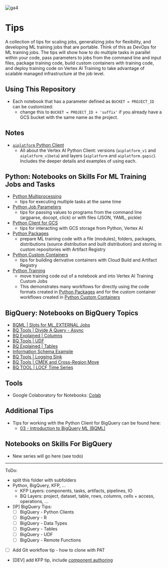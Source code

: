 ![ga4](https://www.google-analytics.com/collect?v=2&tid=G-6VDTYWLKX6&cid=1&en=page_view&sid=1&dl=statmike%2Fvertex-ai-mlops%2FTips&dt=readme.md)

# Tips
A collection of tips for scaling jobs, generalizing jobs for flexibility, and developing ML training jobs that are portable.  Think of this as DevOps for ML training jobs.  The tips will show how to do multiple tasks in parallel within your code, pass parameters to jobs from the command line and input files, package training code, build custom containers with training code, and deploy training code on Vertex AI Training to take advantage of scalable managed infrastructure at the job level.

## Using This Repository
- Each notebook that has a parameter defined as `BUCKET = PROJECT_ID` can be customized:
    - change this to `BUCKET = PROJECT_ID + 'suffix'` if you already have a GCS bucket with the same name as the project.  

## Notes
- [`aiplatform` Python Client](./aiplatform_notes.md)
    - All about the Vertex AI Python Client: versions (`aiplatform_v1` and `aiplatform_v1beta`) and layers (`aiplatform` and `aiplatform.gapic`).  Includes the deeper details and examples of using each.

## Python: Notebooks on Skills For ML Training Jobs and Tasks
- [Python Multiprocessing](./Python%20Multiprocessing.ipynb)
    - tips for executing multiple tasks at the same time
- [Python Job Parameters](./Python%20Job%20Parameters.ipynb)
    - tips for passing values to programs from the command line (argparse, docopt, click) or with files (JSON, YAML, pickle)
- [Python Client for GCS](./Python%20Client%20for%20GCS.ipynb)
    - tips for interacting with GCS storage from Python, Vertex AI
- [Python Packages](./Python%20Packages.ipynb)
    - prepare ML training code with a file (modules), folders, packages, distributions (source distribution and built distribution) and storing in custom repositories with Artifact Registry
- [Python Custom Containers](./Python%20Custom%20Containers.ipynb)
    - tips for building derivative containers with Cloud Build and Artifact Registry
- [Python Training](./Python%20Training.ipynb)
    - move training code out of a notebook and into Vertex AI Training Custom Jobs
    - This demonstrates many workflows for directly using the code formats created in [Python Packages](./Python%20Packages.ipynb) and for the custom container workflows created in [Python Custom Containers](./Python%20Custom%20Containers.ipynb)

## BigQuery: Notebooks on BigQuery Topics
- [BQML | Slots for ML_EXTERNAL Jobs](https://gist.github.com/statmike/c3175a9cc138588c55bfbcef2a9e81b1)
- [BQ Tools | Divide A Query - Async](https://gist.github.com/statmike/d93bfc3dc68ed119a0d2b74303c1ad7a)
- [BQ Explained | Columns](https://gist.github.com/statmike/c72ae34045adfe84b33143ee8e403d22)
- [BQ Tools | UDF](https://gist.github.com/statmike/e36c7abfcab834d74f860c850cac1837)
- [BQ Explained | Tables](https://gist.github.com/statmike/627567e509d57970cc1927c5ba03d0d0)
- [Information Schema Example](https://gist.github.com/statmike/8f1fc48700bd57026c68cd0f3fcc4b64)
- [BQ Tools | Logging Sink](https://gist.github.com/statmike/79d91989c4caa76957b523db30bb1a81)
- [BQ Tools | CMEK and Cross-Region Move](https://gist.github.com/statmike/6a8dedb32c50829a5d2a4763dfab7754)
- [BQ TOOL | LOCF Time Series](https://gist.github.com/statmike/ad1bc97a95bc50ab076a9e8b1b234506)

## Tools
- Google Colaboratory for Notebooks: [Colab](./colab.md)

## Additional Tips
- Tips for working with the Python Client for BigQuery can be found here:
    - [03 - Introduction to BigQuery ML (BQML)](../03%20-%20BigQuery%20ML%20(BQML)/03%20-%20Introduction%20to%20BigQuery%20ML%20(BQML).ipynb)
    
## Notebooks on Skills For BigQuery
- New series will go here (see todo)


---
ToDo:
- split this folder with subfolders
 - Python, BigQuery, KFP, ...
     - KFP Layers: components, tasks, artifacts, pipelines, IO
     - BQ Layers: project, dataset, table, rows, columns, cells + access, operations, ...
- [IP] BigQuery Tips:
    - [ ] BigQuery - Python Clients
    - [ ] BigQuery - R
    - [ ] BigQuery - Data Types
    - [ ] BigQuery - Tables
    - [ ] BigQuery - UDF
    - [ ] BigQuery - Remote Functions
- [ ] Add Git workflow tip - how to clone with PAT
- [DEV] add KFP tip, include [component authoring](https://www.kubeflow.org/docs/components/pipelines/v2/author-a-pipeline/components/#author-a-component)